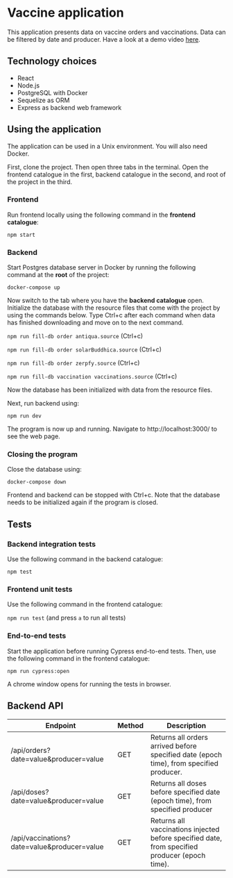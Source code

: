 # Vaccine application

This application presents data on vaccine orders and vaccinations. Data can be filtered by date and producer. Have a look at a demo video [here](https://github.com/tsalohei/vaccine/blob/master/videos/demo_vaccine.mov).

## Technology choices
- React
- Node.js
- PostgreSQL with Docker
- Sequelize as ORM
- Express as backend web framework

## Using the application

The application can be used in a Unix environment. You will also need Docker.

First, clone the project. Then open three tabs in the terminal. Open the frontend catalogue in the first, backend catalogue in the second, and root of the project in the third.

### Frontend

Run frontend locally using the following command in the **frontend catalogue**:

`npm start`

### Backend

Start Postgres database server in Docker by running the following command at the **root** of the project:

`docker-compose up`

Now switch to the tab where you have the **backend catalogue** open. Initialize the database with the resource files that come with the project by using the commands below. Type Ctrl+c after each command when data has finished downloading and move on to the next command.

`npm run fill-db order antiqua.source` (Ctrl+c)

`npm run fill-db order solarBuddhica.source` (Ctrl+c)

`npm run fill-db order zerpfy.source` (Ctrl+c)

`npm run fill-db vaccination vaccinations.source` (Ctrl+c)

Now the database has been initialized with data from the resource files. 

Next, run backend using:

`npm run dev`

The program is now up and running. Navigate to http://localhost:3000/ to see the web page. 

### Closing the program

Close the database using:

`docker-compose down`

Frontend and backend can be stopped with Ctrl+c. Note that the database needs to be initialized again if the program is closed.

## Tests

### Backend integration tests

Use the following command in the backend catalogue:

`npm test`

### Frontend unit tests

Use the following command in the frontend catalogue:

`npm run test` (and press `a` to run all tests)

### End-to-end tests

Start the application before running Cypress end-to-end tests. Then, use the following command in the frontend catalogue: 

`npm run cypress:open`

A chrome window opens for running the tests in browser.

## Backend API

| Endpoint        | Method | Description                       |
|-----------------|--------|-----------------------------------|
| /api/orders?date=value&producer=value | GET    | Returns all orders arrived before specified date (epoch time), from specified producer. |
| /api/doses?date=value&producer=value | GET    | Returns all doses before specified date (epoch time), from specified producer  |
| /api/vaccinations?date=value&producer=value     | GET    | Returns all vaccinations injected before specified date, from specified producer (epoch time).      |